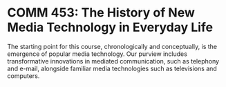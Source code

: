 # COMM 453: The History of New Media Technology in Everyday Life

The starting point for this course, chronologically and conceptually, is the emergence of popular media technology. Our purview includes transformative innovations in mediated communication, such as telephony and e-mail, alongside familiar media technologies such as televisions and computers.